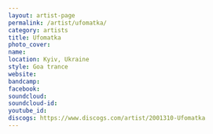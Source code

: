 ```yaml
---
layout: artist-page
permalink: /artist/ufomatka/
category: artists
title: Ufomatka
photo_cover: 
name: 
location: Kyiv, Ukraine
style: Goa trance
website: 
bandcamp: 
facebook: 
soundcloud: 
soundcloud-id: 
youtube_id: 
discogs: https://www.discogs.com/artist/2001310-Ufomatka
---
```

